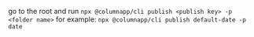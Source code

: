 go to the root and run `npx @columnapp/cli publish <publish key> -p <folder name>`
for example: `npx @columnapp/cli publish default-date -p date`
